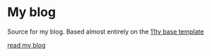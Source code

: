 # My blog

Source for my blog. Based almost entirely on the [11ty base template](https://github.com/11ty/eleventy-base-blog)

[read my blog](https://oliverdzedou.com)
